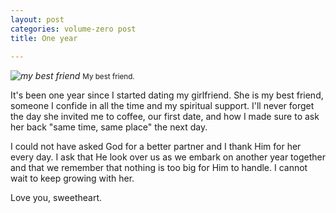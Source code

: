 ```yaml
---
layout: post
categories: volume-zero post
title: One year
  
---
```



_![my best friend](http://dl.dropbox.com/u/418570/kyledreger/one-year.jpg "my best friend")_
<small>My best friend.</small>

It's been one year since I started dating my girlfriend. She is my best friend, someone I confide in all the time and my spiritual support. I'll never forget the day she invited me to coffee, our first date, and how I made sure to ask her back "same time, same place" the next day.

I could not have asked God for a better partner and I thank Him for her every day. I ask that He look over us as we embark on another year together and that we remember that nothing is too big for Him to handle. I cannot wait to keep growing with her.

Love you, sweetheart.
